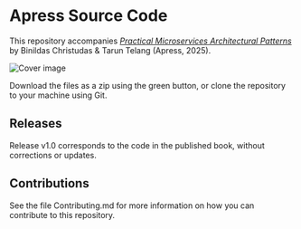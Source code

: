 # Apress Source Code

This repository accompanies [*Practical Microservices Architectural Patterns*](https://www.apress.com/9781484245002) by Binildas Christudas & Tarun Telang (Apress, 2025).

[comment]: #cover
![Cover image](9781484245002.jpg)

Download the files as a zip using the green button, or clone the repository to your machine using Git.

## Releases

Release v1.0 corresponds to the code in the published book, without corrections or updates.

## Contributions

See the file Contributing.md for more information on how you can contribute to this repository.
